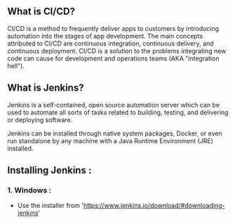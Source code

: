 ## What is CI/CD?

CI/CD is a method to frequently deliver apps to customers by introducing automation into the stages of app development. 
The main concepts attributed to CI/CD are continuous integration, continuous delivery, and continuous deployment. 
CI/CD is a solution to the problems integrating new code can cause for development and operations teams (AKA "integration hell").

## What is Jenkins? 

Jenkins is a self-contained, open source automation server which can be used to automate all sorts of tasks related to building, testing, and delivering or deploying software.

Jenkins can be installed through native system packages, Docker, or even run standalone by any machine with a Java Runtime Environment (JRE) installed.

## Installing Jenkins : 

### 1. Windows : 
- Use the installer from 
'https://www.jenkins.io/download/#downloading-jenkins'


